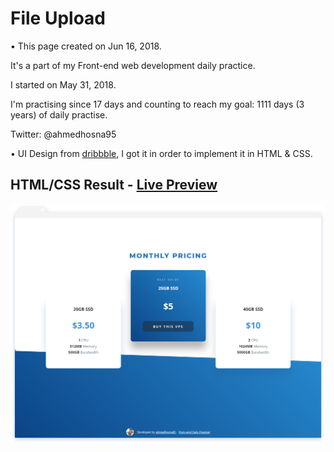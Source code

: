 # File Upload

• This page created on Jun 16, 2018.

It's a part of my Front-end web development daily practice.

I started on May 31, 2018.

I'm practising since 17 days and counting to reach my goal: 1111 days (3 years) of daily practise.

Twitter: @ahmedhosna95

• UI Design from [dribbble](https://dribbble.com/shots/3737655-Day-030-Pricing), I got it in order to implement it in HTML & CSS.

## HTML/CSS Result - [Live Preview](https://goo.gl/tF3kwu)

![](assets/img/frame-generic.png)
